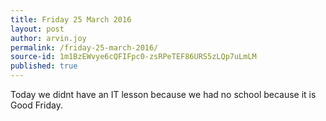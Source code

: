 ```yaml
---
title: Friday 25 March 2016
layout: post
author: arvin.joy
permalink: /friday-25-march-2016/
source-id: 1m1BzEWvye6cQFIFpc0-zsRPeTEF86URS5zLQp7uLmLM
published: true
---
```

Today we didnt have an IT lesson because we had no school because it is Good Friday.

